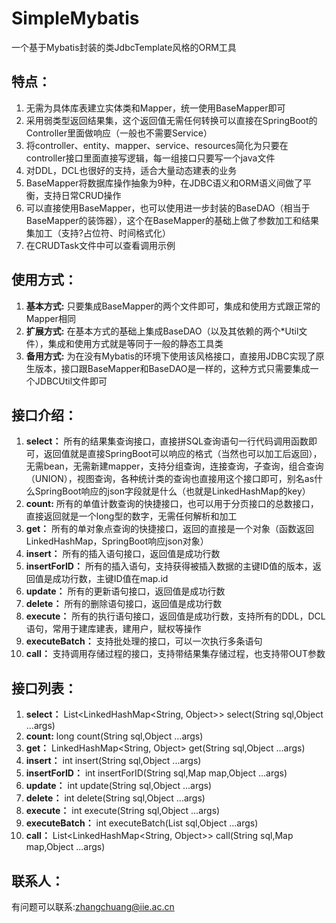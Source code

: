 # SimpleMybatis
一个基于Mybatis封装的类JdbcTemplate风格的ORM工具

## 特点：
1. 无需为具体库表建立实体类和Mapper，统一使用BaseMapper即可
2. 采用弱类型返回结果集，这个返回值无需任何转换可以直接在SpringBoot的Controller里面做响应（一般也不需要Service）
3. 将controller、entity、mapper、service、resources简化为只要在controller接口里面直接写逻辑，每一组接口只要写一个java文件
4. 对DDL，DCL也很好的支持，适合大量动态建表的业务
5. BaseMapper将数据库操作抽象为9种，在JDBC语义和ORM语义间做了平衡，支持日常CRUD操作
6. 可以直接使用BaseMapper，也可以使用进一步封装的BaseDAO（相当于BaseMapper的装饰器），这个在BaseMapper的基础上做了参数加工和结果集加工（支持?占位符、时间格式化）
7. 在CRUDTask文件中可以查看调用示例

## 使用方式：
1. **基本方式:** 只要集成BaseMapper的两个文件即可，集成和使用方式跟正常的Mapper相同
2. **扩展方式:** 在基本方式的基础上集成BaseDAO（以及其依赖的两个\*Util文件），集成和使用方式就是等同于一般的静态工具类
3. **备用方式:** 为在没有Mybatis的环境下使用该风格接口，直接用JDBC实现了原生版本，接口跟BaseMapper和BaseDAO是一样的，这种方式只需要集成一个JDBCUtil文件即可

## 接口介绍：
1. **select：** 所有的结果集查询接口，直接拼SQL查询语句一行代码调用函数即可，返回值就是直接SpringBoot可以响应的格式（当然也可以加工后返回），无需bean，无需新建mapper，支持分组查询，连接查询，子查询，组合查询（UNION），视图查询，各种统计类的查询也直接用这个接口即可，别名as什么SpringBoot响应的json字段就是什么（也就是LinkedHashMap的key）
2. **count:** 所有的单值计数查询的快捷接口，也可以用于分页接口的总数接口，直接返回就是一个long型的数字，无需任何解析和加工
3. **get：** 所有的单对象点查询的快捷接口，返回的直接是一个对象（函数返回LinkedHashMap，SpringBoot响应json对象）
4. **insert：** 所有的插入语句接口，返回值是成功行数
5. **insertForID：** 所有的插入语句，支持获得被插入数据的主键ID值的版本，返回值是成功行数，主键ID值在map.id
6. **update：** 所有的更新语句接口，返回值是成功行数
7. **delete：** 所有的删除语句接口，返回值是成功行数
8. **execute：** 所有的执行语句接口，返回值是成功行数，支持所有的DDL，DCL语句，常用于建库建表，建用户，赋权等操作
9. **executeBatch：** 支持批处理的接口，可以一次执行多条语句
10. **call：** 支持调用存储过程的接口，支持带结果集存储过程，也支持带OUT参数

## 接口列表：
1. **select：** List<LinkedHashMap<String, Object>> select(String sql,Object ...args)
2. **count:** long count(String sql,Object ...args)
3. **get：** LinkedHashMap<String, Object> get(String sql,Object ...args)
4. **insert：** int insert(String sql,Object ...args)
5. **insertForID：** int insertForID(String sql,Map map,Object ...args)
6. **update：** int update(String sql,Object ...args)
7. **delete：** int delete(String sql,Object ...args)
8. **execute：** int execute(String sql,Object ...args)
9. **executeBatch：** int executeBatch(List<String> sql,Object ...args)
10. **call：** List<LinkedHashMap<String, Object>> call(String sql,Map map,Object ...args)

## 联系人：
有问题可以联系:zhangchuang@iie.ac.cn
